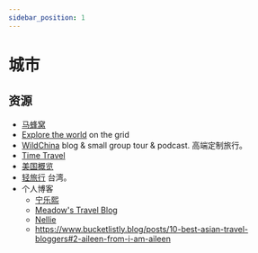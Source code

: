 ```yaml
---
sidebar_position: 1
---
```


# 城市

## 资源
* [马蜂窝](http://www.mafengwo.cn/?)
* [Explore the world](https://onthegrid.city/) on the grid
* [WildChina](https://wildchina.com/blog/) blog & small group tour & podcast. 高端定制旅行。
* [Time Travel](https://time.com/tag/travel/)
* [美国概览](https://share.america.gov/zh-hans/theme/theme-about-america-ch/)
* [轻旅行](https://travel.yam.com/) 台湾。
* 个人博客
  * [宁乐熙](https://ninglexi.com/)
  * [Meadow's Travel Blog](https://www.ftzy.net/)
  * [Nellie](https://www.wildjunket.com/)
  * https://www.bucketlistly.blog/posts/10-best-asian-travel-bloggers#2-aileen-from-i-am-aileen